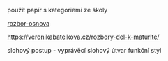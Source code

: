 


použít papír s kategoriemi ze školy

[rozbor-osnova](
	https://supskv.cz/wp-content/uploads/2019/09/%C4%8Cten%C3%A1%C5%99sk%C3%BD-den%C3%ADk-a-osnova-zkou%C5%A1en%C3%AD.pdf
)

https://veronikabatelkova.cz/rozbory-del-k-maturite/


slohový postup - vyprávěcí
slohový útvar
funkční styl
